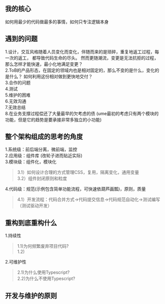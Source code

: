 ## 我的核心
   如何用最少的代码做最多的事情，如何只专注逻辑本身
## 遇到的问题
   1.设计，交互风格随着人员变化而变化，伴随而来的是琐碎，重复地返工过程，每一次的返工，
   都导致代码生命的尽头。 然而更随潮流，变更是无法抗拒的过程，那么怎样才能快速，最小化地满足变更？  
   2.ToB的产品形态，在固定的领域内也是相对固定的，那么不变的是什么，变化的是什么？
   如何利用这份相对做到更快地交付？  
   3.合作的问题    
   4.测试  
   5.维护的困难  
    6.无效沟通  
    7.无效总结  
    8.在业务支撑过程偿还了大量最早的欠考虑的债  (ume最初的考虑只有两个模块的功能，但是它的趋势是要承接非常多独立的小功能)
   
## 整个架构组成的思考的角度
1.系统级：前后端分离，微前端，监控  
2.应用级：组件库 (改轮子进而贴近实际)   
3.模块级：组件化，模块化  
> 3.1）如何设计合理的方式管理CSS，复用，隔离变化，通用变量  
3.2）组件封闭原则和粒度
  
4.代码级：规范(示例包含简单功能流程，可快速依葫芦画瓢)，原则，质量  
> 4.1）开发流程：代码合并方式->代码提交信息->代码规范自动化->测试编写（测试驱动开发） 
## 重构到底重构什么 
1.持续性   
> 1.1)为何频繁废弃项目代码?  
  1.2)  

2.可维护性  
>2.1)为什么使用Typescript?       
2.2)为什么不使用Typescript?  

## 开发与维护的原则